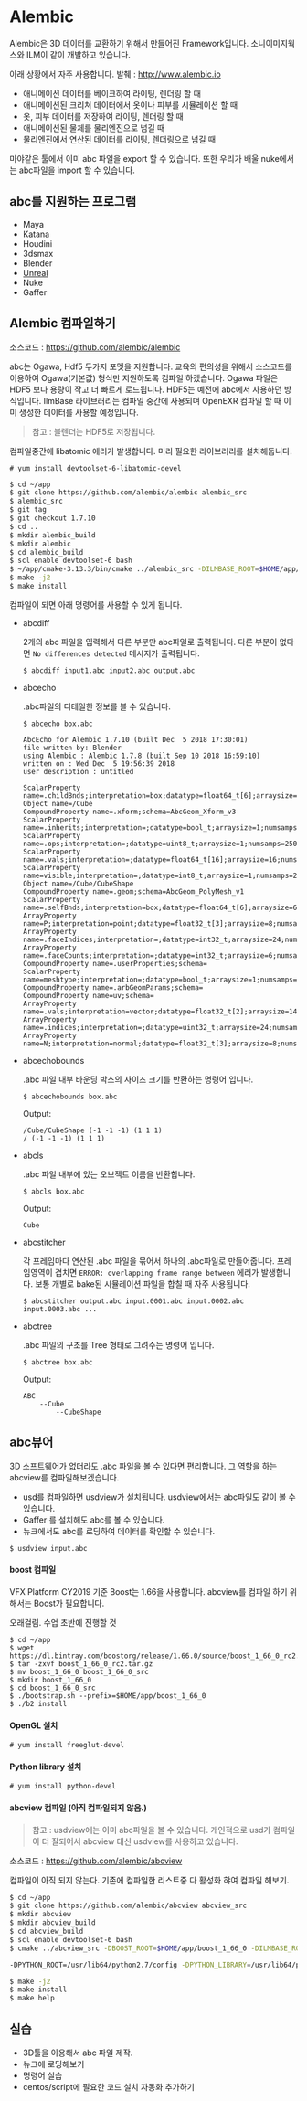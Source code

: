 # Alembic
Alembic은 3D 데이터를 교환하기 위해서 만들어진 Framework입니다.
소니이미지웍스와 ILM이 같이 개발하고 있습니다.

아래 상황에서 자주 사용합니다. 발췌 : http://www.alembic.io

- 애니메이션 데이터를 베이크하여 라이팅, 렌더링 할 때
- 애니메이션된 크리쳐 데이터에서 옷이나 피부를 시뮬레이션 할 때
- 옷, 피부 데이터를 저장하여 라이팅, 렌더링 할 때
- 애니메이션된 물체를 물리엔진으로 넘길 때
- 물리엔진에서 연산된 데이터를 라이팅, 렌더링으로 넘길 때

마야같은 툴에서 이미 abc 파일을 export 할 수 있습니다.
또한 우리가 배울 nuke에서는 abc파일을 import 할 수 있습니다.

## abc를 지원하는 프로그램
- Maya
- Katana
- Houdini
- 3dsmax
- Blender
- [Unreal](https://docs.unrealengine.com/en-us/Engine/Content/AlembicImporter)
- Nuke
- Gaffer

## Alembic 컴파일하기
소스코드 : https://github.com/alembic/alembic

abc는 Ogawa, Hdf5 두가지 포멧을 지원합니다.
교육의 편의성을 위해서 소스코드를 이용하여 Ogawa(기본값) 형식만 지원하도록 컴파일 하겠습니다. Ogawa 파일은 HDF5 보다 용량이 작고 더 빠르게 로드됩니다. HDF5는 예전에 abc에서 사용하던 방식입니다. IlmBase 라이브러리는 컴파일 중간에 사용되며 OpenEXR 컴파일 할 때 이미 생성한 데이터를 사용할 예정입니다.

> 참고 : 블렌더는 HDF5로 저장됩니다.


컴파일중간에 libatomic 에러가 발생합니다. 미리 필요한 라이브러리를 설치해둡니다.
```
# yum install devtoolset-6-libatomic-devel
```

```bash
$ cd ~/app
$ git clone https://github.com/alembic/alembic alembic_src
$ alembic_src
$ git tag
$ git checkout 1.7.10
$ cd ..
$ mkdir alembic_build
$ mkdir alembic
$ cd alembic_build
$ scl enable devtoolset-6 bash
$ ~/app/cmake-3.13.3/bin/cmake ../alembic_src -DILMBASE_ROOT=$HOME/app/IlmBase -DALEMBIC_SHARED_LIBS=OFF -DUSE_HDF5=OFF -DALEMBIC_LIB_USES_TR1=ON -DCMAKE_INSTALL_PREFIX=$HOME/app/alembic
$ make -j2
$ make install
```

컴파일이 되면 아래 명령어를 사용할 수 있게 됩니다.

- abcdiff

    2개의 abc 파일을 입력해서 다른 부분만 abc파일로 출력됩니다.
    다른 부분이 없다면 `No differences detected` 메시지가 출력됩니다.
    ```
    $ abcdiff input1.abc input2.abc output.abc
    ```

- abcecho

    .abc파일의 디테일한 정보를 볼 수 있습니다.
    ```
    $ abcecho box.abc
    ```
    ```
    AbcEcho for Alembic 1.7.10 (built Dec  5 2018 17:30:01)
    file written by: Blender
    using Alembic : Alembic 1.7.8 (built Sep 10 2018 16:59:10)
    written on : Wed Dec  5 19:56:39 2018
    user description : untitled

    ScalarProperty name=.childBnds;interpretation=box;datatype=float64_t[6];arraysize=6;numsamps=250
    Object name=/Cube
    CompoundProperty name=.xform;schema=AbcGeom_Xform_v3
    ScalarProperty name=.inherits;interpretation=;datatype=bool_t;arraysize=1;numsamps=250
    ScalarProperty name=.ops;interpretation=;datatype=uint8_t;arraysize=1;numsamps=250
    ScalarProperty name=.vals;interpretation=;datatype=float64_t[16];arraysize=16;numsamps=250
    ScalarProperty name=visible;interpretation=;datatype=int8_t;arraysize=1;numsamps=250
    Object name=/Cube/CubeShape
    CompoundProperty name=.geom;schema=AbcGeom_PolyMesh_v1
    ScalarProperty name=.selfBnds;interpretation=box;datatype=float64_t[6];arraysize=6;numsamps=1
    ArrayProperty name=P;interpretation=point;datatype=float32_t[3];arraysize=8;numsamps=1
    ArrayProperty name=.faceIndices;interpretation=;datatype=int32_t;arraysize=24;numsamps=1
    ArrayProperty name=.faceCounts;interpretation=;datatype=int32_t;arraysize=6;numsamps=1
    CompoundProperty name=.userProperties;schema=
    ScalarProperty name=meshtype;interpretation=;datatype=bool_t;arraysize=1;numsamps=1
    CompoundProperty name=.arbGeomParams;schema=
    CompoundProperty name=uv;schema=
    ArrayProperty name=.vals;interpretation=vector;datatype=float32_t[2];arraysize=14;numsamps=1
    ArrayProperty name=.indices;interpretation=;datatype=uint32_t;arraysize=24;numsamps=1
    ArrayProperty name=N;interpretation=normal;datatype=float32_t[3];arraysize=8;numsamps=1
    ```

- abcechobounds

    .abc 파일 내부 바운딩 박스의 사이즈 크기를 반환하는 명령어 입니다.
    ```
    $ abcechobounds box.abc
    ```

    Output:
    ```
    /Cube/CubeShape (-1 -1 -1) (1 1 1)
    / (-1 -1 -1) (1 1 1)
    ```

- abcls

    .abc 파일 내부에 있는 오브젝트 이름을 반환합니다.
    ```
    $ abcls box.abc
    ```

    Output:
    ```
    Cube
    ```

- abcstitcher
    
    각 프레임마다 연산된 .abc 파일을 묶어서 하나의 .abc파일로 만들어줍니다.
    프레임영역이 겹치면 `ERROR: overlapping frame range between` 에러가 발생합니다. 보통 개별로 bake된 시뮬레이션 파일을 합칠 때 자주 사용됩니다.
    ```
    $ abcstitcher output.abc input.0001.abc input.0002.abc input.0003.abc ...
    ```
- abctree

    .abc 파일의 구조를 Tree 형태로 그려주는 명령어 입니다.

    ```
    $ abctree box.abc
    ```

    Output:
    ```
    ABC
        --Cube
            --CubeShape
    ```



## abc뷰어
3D 소프트웨어가 없더라도 .abc 파일을 볼 수 있다면 편리합니다.
그 역할을 하는 abcview를 컴파일해보겠습니다.

- usd를 컴파일하면 usdview가 설치됩니다. usdview에서는 abc파일도 같이 볼 수 있습니다.
- Gaffer 를 설치해도 abc를 볼 수 있습니다.
- 뉴크에서도 abc를 로딩하여 데이터를 확인할 수 있습니다.

```
$ usdview input.abc
```

#### boost 컴파일
VFX Platform CY2019 기준 Boost는 1.66을 사용합니다.
abcview를 컴파일 하기 위해서는 Boost가 필요합니다.

오래걸림. 수업 초반에 진행할 것
```
$ cd ~/app
$ wget https://dl.bintray.com/boostorg/release/1.66.0/source/boost_1_66_0_rc2.tar.gz
$ tar -zxvf boost_1_66_0_rc2.tar.gz
$ mv boost_1_66_0 boost_1_66_0_src
$ mkdir boost_1_66_0
$ cd boost_1_66_0_src
$ ./bootstrap.sh --prefix=$HOME/app/boost_1_66_0
$ ./b2 install
```

#### OpenGL 설치
```
# yum install freeglut-devel
```

#### Python library 설치
```
# yum install python-devel
```

#### abcview 컴파일 (아직 컴파일되지 않음.)
> 참고 : usdview에는 이미 abc파일을 볼 수 있습니다. 개인적으로 usd가 컴파일이 더 잘되어서 abcview 대신 usdview를 사용하고 있습니다.

소스코드 : https://github.com/alembic/abcview

컴파일이 아직 되지 않는다. 기존에 컴파일한 리스트중 다 활성화 햐여 컴파일 해보기.
```bash
$ cd ~/app
$ git clone https://github.com/alembic/abcview abcview_src
$ mkdir abcview
$ mkdir abcview_build
$ cd abcview_build
$ scl enable devtoolset-6 bash
$ cmake ../abcview_src -DBOOST_ROOT=$HOME/app/boost_1_66_0 -DILMBASE_ROOT=$HOME/app/IlmBase -DALEMBIC_LIB=$HOME/app/alembic/lib -DALEMBIC_INCLUDE_PATH=$HOME/app/alembic/incloud -DGLEW_INCLUDE_DIR=/usr/include -DGLEW_LIBRARY=/usr/lib64 -DUSE_PYTHON=OFF -DCMAKE_INSTALL_PREFIX=$HOME/app/abcview 

-DPYTHON_ROOT=/usr/lib64/python2.7/config -DPYTHON_LIBRARY=/usr/lib64/python2.7/config/libpython2.7.so -DPYTHON_INCLUDE_DIR=/usr/include/python2.7

$ make -j2
$ make install
$ make help
```

## 실습
- 3D툴을 이용해서 abc 파일 제작.
- 뉴크에 로딩해보기
- 명령어 실습
- centos/script에 필요한 코드 설치 자동화 추가하기
